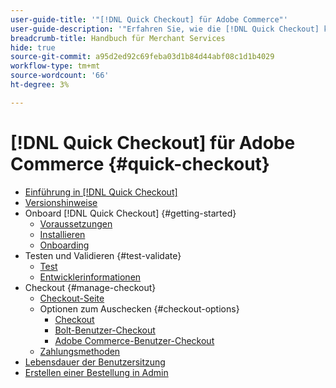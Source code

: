 ```yaml
---
user-guide-title: '"[!DNL Quick Checkout] für Adobe Commerce"'
user-guide-description: '"Erfahren Sie, wie die [!DNL Quick Checkout] kann von Ihrer Adobe Commerce-Instanz profitieren und zeigen, wie Sie die Erweiterung erfolgreich integrieren und einrichten können."'
breadcrumb-title: Handbuch für Merchant Services
hide: true
source-git-commit: a95d2ed92c69feba03d1b84d44abf08c1d1b4029
workflow-type: tm+mt
source-wordcount: '66'
ht-degree: 3%

---
```



# [!DNL Quick Checkout] für Adobe Commerce {#quick-checkout}

- [Einführung in [!DNL Quick Checkout]](overview.md)
- [Versionshinweise](release-notes.md)
- Onboard [!DNL Quick Checkout] {#getting-started}
   - [Voraussetzungen](prerequisites.md)
   - [Installieren](install.md)
   - [Onboarding](onboarding.md)
- Testen und Validieren {#test-validate}
   - [Test](testing.md)
   - [Entwicklerinformationen](developer.md)
- Checkout {#manage-checkout}
   - [Checkout-Seite](checkout-page.md)
   - Optionen zum Auschecken {#checkout-options}
      - [Checkout](checkout-flow.md)
      - [Bolt-Benutzer-Checkout](checkout-bolt.md)
      - [Adobe Commerce-Benutzer-Checkout](checkout-adobe-commerce.md)
   - [Zahlungsmethoden](payment-methods.md)
- [Lebensdauer der Benutzersitzung](user-session-lifetime.md)
- [Erstellen einer Bestellung in Admin](create-order-admin.md)
